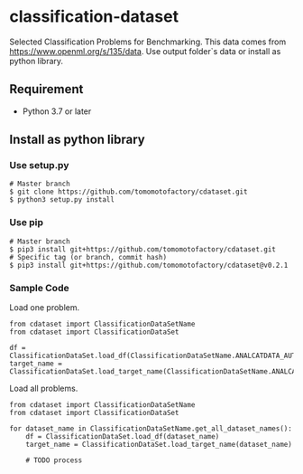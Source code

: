 # classification-dataset
Selected Classification Problems for Benchmarking.
This data comes from https://www.openml.org/s/135/data.
Use output folder`s data or install as python library.

## Requirement
- Python 3.7 or later

## Install as python library

### Use setup.py
```shell
# Master branch
$ git clone https://github.com/tomomotofactory/cdataset.git
$ python3 setup.py install
```

### Use pip
```shell
# Master branch
$ pip3 install git+https://github.com/tomomotofactory/cdataset.git
# Specific tag (or branch, commit hash)
$ pip3 install git+https://github.com/tomomotofactory/cdataset@v0.2.1
```

### Sample Code

Load one problem.
```python3
from cdataset import ClassificationDataSetName
from cdataset import ClassificationDataSet

df = ClassificationDataSet.load_df(ClassificationDataSetName.ANALCATDATA_AUTHORSHIP)
target_name = ClassificationDataSet.load_target_name(ClassificationDataSetName.ANALCATDATA_AUTHORSHIP)
```

Load all problems.
```python3
from cdataset import ClassificationDataSetName
from cdataset import ClassificationDataSet

for dataset_name in ClassificationDataSetName.get_all_dataset_names():
    df = ClassificationDataSet.load_df(dataset_name)
    target_name = ClassificationDataSet.load_target_name(dataset_name)

    # TODO process
```